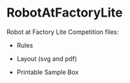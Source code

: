 # RobotAtFactoryLite
Robot at Factory Lite Competition files:

 - Rules

 - Layout (svg and pdf)

 - Printable Sample Box

   